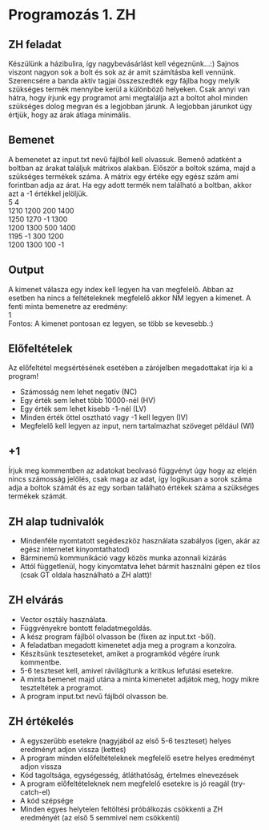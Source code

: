 # Programozás 1. ZH
## ZH feladat
Készülünk a házibulira, így nagybevásárlást kell végeznünk...:) Sajnos viszont nagyon sok a bolt és sok az ár amit számításba kell vennünk. Szerencsére a banda aktív tagjai összeszedték egy fájlba hogy melyik szükséges termék mennyibe kerül a különböző helyeken. Csak annyi van hátra, hogy írjunk egy programot ami megtalálja azt a boltot ahol minden szükséges dolog megvan és a legjobban járunk. A legjobban járunkot úgy értjük, hogy az árak átlaga minimális.<br />
## Bemenet
A bemenetet az input.txt nevű fájlból kell olvassuk. Bemenő adatként a boltban az árakat találjuk mátrixos alakban. Először a boltok száma, majd a szükséges termékek száma. A mátrix egy értéke egy egész szám ami forintban adja az árat. Ha egy adott termék nem található a boltban, akkor azt a -1 értékkel jelöljük.<br />
5 4<br />
1210 1200 200 1400<br />
1250 1270 -1 1300<br />
1200 1300 500 1400<br />
1195 -1 300 1200<br />
1200 1300 100 -1<br />
## Output
A kimenet válasza egy index kell legyen ha van megfelelő. Abban az esetben ha nincs a feltételeknek megfelelő akkor NM legyen a kimenet.
A fenti minta bemenetre az eredmény:<br />
1<br />
Fontos: A kimenet pontosan ez legyen, se több se kevesebb.:)
## Előfeltételek
Az előfeltétel megsértésének esetében a zárójelben megadottakat írja ki a program!<br />
* Számosság nem lehet negatív (NC)<br />
* Egy érték sem lehet több 10000-nél (HV)<br />
* Egy érték sem lehet kisebb -1-nél (LV)<br />
* Minden érték öttel osztható vagy -1 kell legyen (IV)<br />
* Megfelelő kell legyen az input, nem tartalmazhat szöveget például (WI)<br />
## +1
Írjuk meg kommentben az adatokat beolvasó függvényt úgy hogy az elején nincs számosság jelölés, csak maga az adat, így logikusan a sorok száma adja a boltok számát és az egy sorban található értékek száma a szükséges termékek számát.
## ZH alap tudnivalók
* Mindenféle nyomtatott segédeszköz használata szabályos (igen, akár az egész internetet kinyomtathatod)<br />
* Bárminemű kommunikáció vagy közös munka azonnali kizárás<br />
* Attól függetlenül, hogy kinyomtatva lehet bármit használni gépen ez tilos (csak GT oldala használható a ZH alatt)!<br />
## ZH elvárás
* Vector osztály használata.<br />
* Függvényekre bontott feladatmegoldás.<br />
* A kész program fájlból olvasson be (fixen az input.txt -ből).<br />
* A feladatban megadott kimenetet adja meg a program a konzolra.<br />
* Készítsünk teszteseteket, amiket a programkód végére írunk kommentbe.<br />
* 5-6 teszteset kell, amivel rávilágítunk a kritikus lefutási esetekre.<br />
* A minta bemenet majd utána a minta kimenetet adjátok meg, hogy mikre teszteltétek a programot.<br />
* A program input.txt nevű fájlból olvasson be.<br />
## ZH értékelés
* A egyszerűbb esetekre (nagyjából az első 5-6 teszteset) helyes eredményt adjon vissza (kettes)<br />
* A program minden előfeltételeknek megfelelő esetre helyes eredményt adjon vissza<br />
* Kód tagoltsága, egységesség, átláthatóság, értelmes elnevezések<br />
* A program előfeltételeknek nem megfelelő esetekre is jó reagál (try-catch-el)<br />
* A kód szépsége<br />
* Minden egyes helytelen feltöltési próbálkozás csökkenti a ZH eredményét (az első 5 semmivel nem csökkenti)<br />
